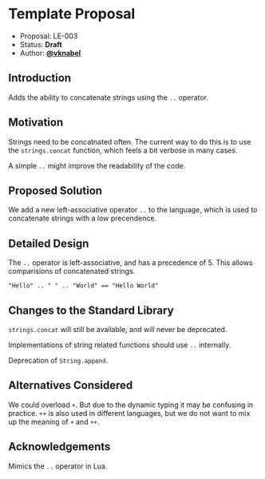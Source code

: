 # Template Proposal

- Proposal: LE-003
- Status: **Draft**
- Author: [**@vknabel**](https://github.com/vknabel)

## Introduction

Adds the ability to concatenate strings using the `..` operator.

## Motivation

Strings need to be concatnated often. The current way to do this is to use the `strings.concat` function, which feels a bit verbose in many cases.

A simple `..` might improve the readability of the code.

## Proposed Solution

We add a new left-associative operator `..` to the language, which is used to concatenate strings with a low precendence.

## Detailed Design

The `..` operator is left-associative, and has a precedence of 5.
This allows comparisions of concatenated strings.

```lithia
"Hello" .. " " .. "World" == "Hello World"
```

## Changes to the Standard Library

`strings.concat` will still be available, and will never be deprecated.

Implementations of string related functions should use `..` internally.

Deprecation of `String.append`.

## Alternatives Considered

We could overload `+`. But due to the dynamic typing it may be confusing in practice.
`++` is also used in different languages, but we do not want to mix up the meaning of `+` and `++`.

## Acknowledgements

Mimics the `..` operator in Lua.
